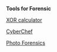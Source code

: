 **Tools for Forensic**

[XOR calculator](xor.pw)

[CyberChef](https://gchq.github.io)

[Photo Forensics](https://29a.ch/photo-forensics/)
